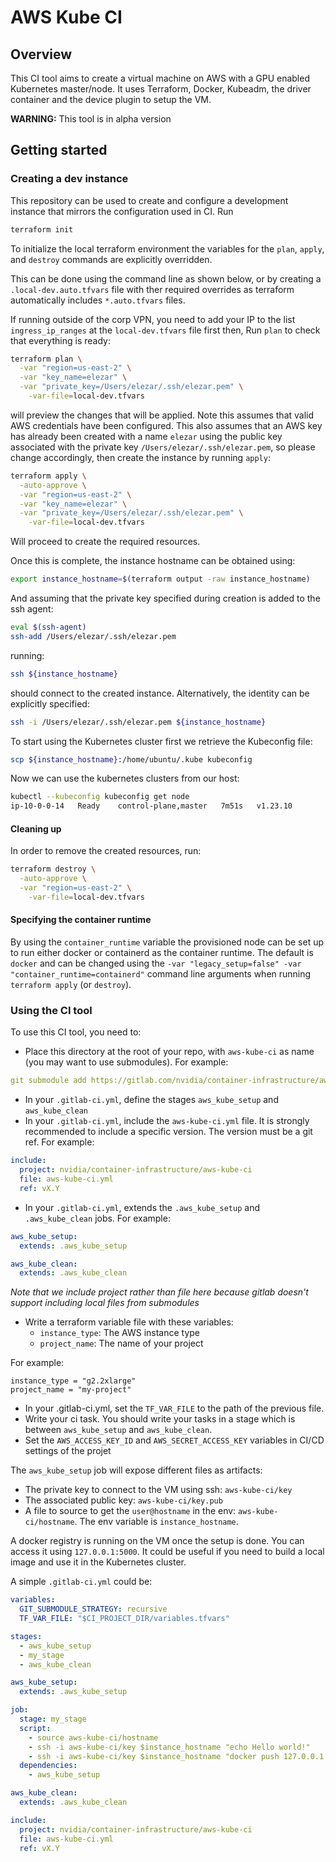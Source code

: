 # AWS Kube CI

## Overview

This CI tool aims to create a virtual machine on AWS with a GPU enabled Kubernetes
master/node. It uses Terraform, Docker, Kubeadm, the driver container and the device
plugin to setup the VM.

**WARNING:** This tool is in alpha version

## Getting started

### Creating a dev instance

This repository can be used to create and configure a development instance that mirrors the configuration used in CI. Run

```bash
terraform init
```

To initialize the local terraform environment the variables for the `plan`, `apply`, and `destroy` commands are explicitly overridden.

This can be done using the command line as shown below, or by creating a `.local-dev.auto.tfvars` file with ther required overrides as terraform automatically includes `*.auto.tfvars` files.

If running outside of the corp VPN, you need to add your IP to the list `ingress_ip_ranges` at the `local-dev.tfvars` file first then, Run `plan` to check that everything is ready:

```bash
terraform plan \
  -var "region=us-east-2" \
  -var "key_name=elezar" \
  -var "private_key=/Users/elezar/.ssh/elezar.pem" \
    -var-file=local-dev.tfvars
```
will preview the changes that will be applied. Note this assumes that valid AWS credentials have been configured. This also assumes that an AWS key has already been created with a name `elezar` using the public key associated with the private key `/Users/elezar/.ssh/elezar.pem`, so please change accordingly, then create the instance by running `apply`:

```bash
terraform apply \
  -auto-approve \
  -var "region=us-east-2" \
  -var "key_name=elezar" \
  -var "private_key=/Users/elezar/.ssh/elezar.pem" \
    -var-file=local-dev.tfvars
```
Will proceed to create the required resources.

Once this is complete, the instance hostname can be obtained using:

```bash
export instance_hostname=$(terraform output -raw instance_hostname)
```
And assuming that the private key specified during creation is added to the ssh agent:

```bash
eval $(ssh-agent)
ssh-add /Users/elezar/.ssh/elezar.pem
```

running:

```bash
ssh ${instance_hostname}
```

should connect to the created instance. Alternatively, the identity can be explicitly specified:

```bash
ssh -i /Users/elezar/.ssh/elezar.pem ${instance_hostname}
```

To start using the Kubernetes cluster first we retrieve the Kubeconfig file:

```bash
scp ${instance_hostname}:/home/ubuntu/.kube kubeconfig
```

Now we can use the kubernetes clusters from our host:

```bash
kubectl --kubeconfig kubeconfig get node
ip-10-0-0-14   Ready    control-plane,master   7m51s   v1.23.10
```

#### Cleaning up

In order to remove the created resources, run:

```bash
terraform destroy \
  -auto-approve \
  -var "region=us-east-2" \
    -var-file=local-dev.tfvars
```

#### Specifying the container runtime

By using the `container_runtime` variable the provisioned node can be set up to run either docker or
containerd as the container runtime. The default is `docker` and can be changed using the `-var "legacy_setup=false" -var "container_runtime=containerd"` command line arguments when running `terraform apply` (or `destroy`).

### Using the CI tool
To use this CI tool, you need to:

- Place this directory at the root of your repo, with `aws-kube-ci` as name (you
    may want to use submodules). For example:

```yaml
git submodule add https://gitlab.com/nvidia/container-infrastructure/aws-kube-ci.git
```

- In your `.gitlab-ci.yml`, define the stages `aws_kube_setup` and `aws_kube_clean`
- In your `.gitlab-ci.yml`, include the `aws-kube-ci.yml` file. It is strongly
  recommended to include a specific version. The version must be a git ref. For example:

```yaml
include:
  project: nvidia/container-infrastructure/aws-kube-ci
  file: aws-kube-ci.yml
  ref: vX.Y
```

- In your `.gitlab-ci.yml`, extends the `.aws_kube_setup` and `.aws_kube_clean`
  jobs. For example:

```yaml
aws_kube_setup:
  extends: .aws_kube_setup

aws_kube_clean:
  extends: .aws_kube_clean
```

_Note that we include project rather than file here because gitlab doesn't support including local files from submodules_

- Write a terraform variable file with these variables:
  - `instance_type`: The AWS instance type
  - `project_name`: The name of your project

For example:

```
instance_type = "g2.2xlarge"
project_name = "my-project"
```
- In your .gitlab-ci.yml, set the `TF_VAR_FILE` to the path of the previous file.
- Write your ci task. You should write your tasks in a stage which is between `aws_kube_setup` and `aws_kube_clean`.
- Set the `AWS_ACCESS_KEY_ID` and `AWS_SECRET_ACCESS_KEY` variables in CI/CD
  settings of the projet

The `aws_kube_setup` job will expose different files as artifacts:
- The private key to connect to the VM using ssh: `aws-kube-ci/key`
- The associated public key: `aws-kube-ci/key.pub`
- A file to source to get the `user@hostname` in the env: `aws-kube-ci/hostname`. The env
variable is `instance_hostname`.

A docker registry is running on the VM once the setup is done. You can access it
using `127.0.0.1:5000`. It could be useful if you need to build a local image
and use it in the Kubernetes cluster.

A simple `.gitlab-ci.yml` could be:

```yaml
variables:
  GIT_SUBMODULE_STRATEGY: recursive
  TF_VAR_FILE: "$CI_PROJECT_DIR/variables.tfvars"

stages:
  - aws_kube_setup
  - my_stage
  - aws_kube_clean

aws_kube_setup:
  extends: .aws_kube_setup

job:
  stage: my_stage
  script:
    - source aws-kube-ci/hostname
    - ssh -i aws-kube-ci/key $instance_hostname "echo Hello world!"
    - ssh -i aws-kube-ci/key $instance_hostname "docker push 127.0.0.1:5000/my_image"
  dependencies:
    - aws_kube_setup

aws_kube_clean:
  extends: .aws_kube_clean

include:
  project: nvidia/container-infrastructure/aws-kube-ci
  file: aws-kube-ci.yml
  ref: vX.Y
```
